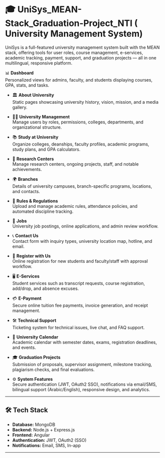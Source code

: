#  🎓 UniSys_MEAN-Stack_Graduation-Project_NTI ( University Management System)
UniSys is a full-featured university management system built with the MEAN stack, offering tools for user roles, course management, e-services, academic tracking, payment, support, and graduation projects — all in one multilingual, responsive platform.

 📊 **Dashboard**  
  Personalized views for admins, faculty, and students displaying courses, GPA, stats, and tasks.

- 🏛️ **About University**  
  Static pages showcasing university history, vision, mission, and a media gallery.

- 🧑‍💼 **University Management**  
  Manage users by roles, permissions, colleges, departments, and organizational structure.

- 📚 **Study at University**  
  Organize colleges, deanships, faculty profiles, academic programs, study plans, and GPA calculators.

- 🔬 **Research Centers**  
  Manage research centers, ongoing projects, staff, and notable achievements.

- 🌍 **Branches**  
  Details of university campuses, branch-specific programs, locations, and contacts.

- 📜 **Rules & Regulations**  
  Upload and manage academic rules, attendance policies, and automated discipline tracking.

- 💼 **Jobs**  
  University job postings, online applications, and admin review workflow.

- 📞 **Contact Us**  
  Contact form with inquiry types, university location map, hotline, and email.

- 📝 **Register with Us**  
  Online registration for new students and faculty/staff with approval workflow.

- 🖥️ **E-Services**  
  Student services such as transcript requests, course registration, add/drop, and absence excuses.

- 💳 **E-Payment**  
  Secure online tuition fee payments, invoice generation, and receipt management.

- 🛠️ **Technical Support**  
  Ticketing system for technical issues, live chat, and FAQ support.

- 📅 **University Calendar**  
  Academic calendar with semester dates, exams, registration deadlines, and events.

- 🎓 **Graduation Projects**  
  Submission of proposals, supervisor assignment, milestone tracking, plagiarism checks, and final evaluations.

- ⚙️ **System Features**  
  Secure authentication (JWT, OAuth2 SSO), notifications via email/SMS, bilingual support (Arabic/English), responsive design, and analytics.

---

## 🛠️ Tech Stack

- **Database:** MongoDB  
- **Backend:** Node.js + Express.js  
- **Frontend:** Angular  
- **Authentication:** JWT, OAuth2 (SSO)  
- **Notifications:** Email, SMS, In-app

---

